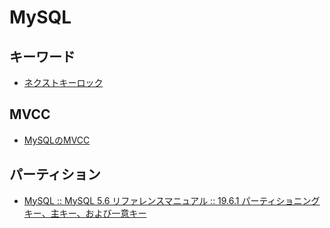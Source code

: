 # MySQL

## キーワード
- [ネクストキーロック](https://dev.mysql.com/doc/refman/5.6/ja/innodb-next-key-locking.html)

## MVCC
- [MySQLのMVCC](https://qiita.com/nkriskeeic/items/24b7714b749d38bba87b)

## パーティション
- [MySQL :: MySQL 5.6 リファレンスマニュアル :: 19.6.1 パーティショニングキー、主キー、および一意キー](https://dev.mysql.com/doc/refman/5.6/ja/partitioning-limitations-partitioning-keys-unique-keys.html)
